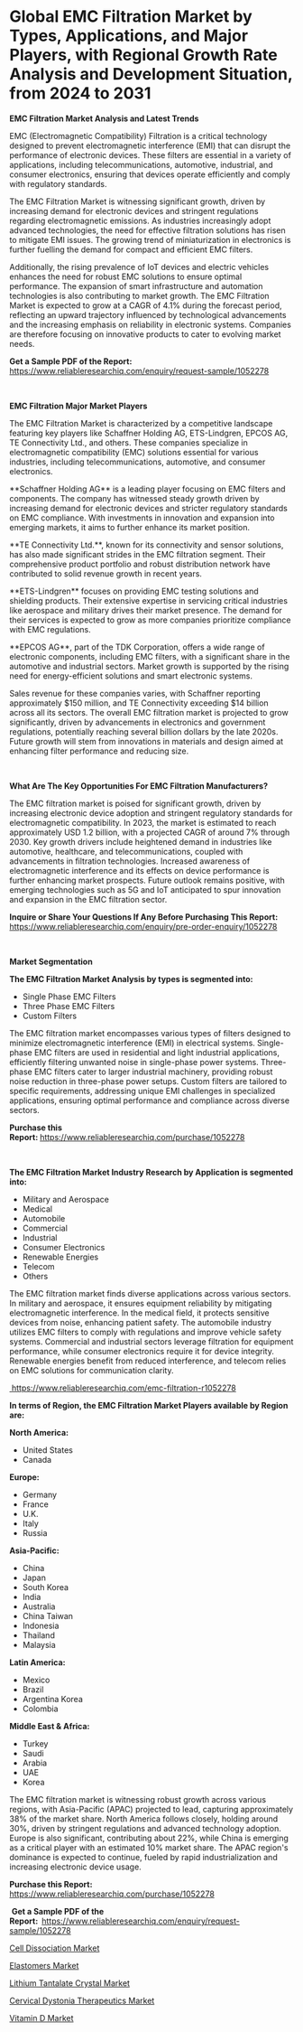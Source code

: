 <p><h1>Global EMC Filtration Market by Types, Applications, and Major Players, with Regional Growth Rate Analysis and Development Situation, from 2024 to 2031</h1></p><p><strong>EMC Filtration Market Analysis and Latest Trends</strong></p>
<p><p>EMC (Electromagnetic Compatibility) Filtration is a critical technology designed to prevent electromagnetic interference (EMI) that can disrupt the performance of electronic devices. These filters are essential in a variety of applications, including telecommunications, automotive, industrial, and consumer electronics, ensuring that devices operate efficiently and comply with regulatory standards.</p><p>The EMC Filtration Market is witnessing significant growth, driven by increasing demand for electronic devices and stringent regulations regarding electromagnetic emissions. As industries increasingly adopt advanced technologies, the need for effective filtration solutions has risen to mitigate EMI issues. The growing trend of miniaturization in electronics is further fuelling the demand for compact and efficient EMC filters.</p><p>Additionally, the rising prevalence of IoT devices and electric vehicles enhances the need for robust EMC solutions to ensure optimal performance. The expansion of smart infrastructure and automation technologies is also contributing to market growth. The EMC Filtration Market is expected to grow at a CAGR of 4.1% during the forecast period, reflecting an upward trajectory influenced by technological advancements and the increasing emphasis on reliability in electronic systems. Companies are therefore focusing on innovative products to cater to evolving market needs.</p></p>
<p><strong>Get a Sample PDF of the Report:&nbsp;</strong> <a href="https://www.reliableresearchiq.com/enquiry/request-sample/1052278?utm_campaign=100&utm_medium=2&utm_source=Github&utm_content=ia&utm_term=14112024&utm_id=emc-filtration">https://www.reliableresearchiq.com/enquiry/request-sample/1052278</a></p>
<p>&nbsp;</p>
<p><strong>EMC Filtration Major Market Players</strong></p>
<p><p>The EMC Filtration Market is characterized by a competitive landscape featuring key players like Schaffner Holding AG, ETS-Lindgren, EPCOS AG, TE Connectivity Ltd., and others. These companies specialize in electromagnetic compatibility (EMC) solutions essential for various industries, including telecommunications, automotive, and consumer electronics.</p><p>**Schaffner Holding AG** is a leading player focusing on EMC filters and components. The company has witnessed steady growth driven by increasing demand for electronic devices and stricter regulatory standards on EMC compliance. With investments in innovation and expansion into emerging markets, it aims to further enhance its market position.</p><p>**TE Connectivity Ltd.**, known for its connectivity and sensor solutions, has also made significant strides in the EMC filtration segment. Their comprehensive product portfolio and robust distribution network have contributed to solid revenue growth in recent years.</p><p>**ETS-Lindgren** focuses on providing EMC testing solutions and shielding products. Their extensive expertise in servicing critical industries like aerospace and military drives their market presence. The demand for their services is expected to grow as more companies prioritize compliance with EMC regulations.</p><p>**EPCOS AG**, part of the TDK Corporation, offers a wide range of electronic components, including EMC filters, with a significant share in the automotive and industrial sectors. Market growth is supported by the rising need for energy-efficient solutions and smart electronic systems.</p><p>Sales revenue for these companies varies, with Schaffner reporting approximately $150 million, and TE Connectivity exceeding $14 billion across all its sectors. The overall EMC filtration market is projected to grow significantly, driven by advancements in electronics and government regulations, potentially reaching several billion dollars by the late 2020s. Future growth will stem from innovations in materials and design aimed at enhancing filter performance and reducing size.</p></p>
<p>&nbsp;</p>
<p><strong>What Are The Key Opportunities For EMC Filtration Manufacturers?</strong></p>
<p><p>The EMC filtration market is poised for significant growth, driven by increasing electronic device adoption and stringent regulatory standards for electromagnetic compatibility. In 2023, the market is estimated to reach approximately USD 1.2 billion, with a projected CAGR of around 7% through 2030. Key growth drivers include heightened demand in industries like automotive, healthcare, and telecommunications, coupled with advancements in filtration technologies. Increased awareness of electromagnetic interference and its effects on device performance is further enhancing market prospects. Future outlook remains positive, with emerging technologies such as 5G and IoT anticipated to spur innovation and expansion in the EMC filtration sector.</p></p>
<p><strong>Inquire or Share Your Questions If Any Before Purchasing This Report:</strong> <a href="https://www.reliableresearchiq.com/enquiry/pre-order-enquiry/1052278?utm_campaign=100&utm_medium=2&utm_source=Github&utm_content=ia&utm_term=14112024&utm_id=emc-filtration">https://www.reliableresearchiq.com/enquiry/pre-order-enquiry/1052278</a></p>
<p>&nbsp;</p>
<p><strong>Market Segmentation</strong></p>
<p><strong>The EMC Filtration Market Analysis by types is segmented into:</strong></p>
<p><ul><li>Single Phase EMC Filters</li><li>Three Phase EMC Filters</li><li>Custom Filters</li></ul></p>
<p><p>The EMC filtration market encompasses various types of filters designed to minimize electromagnetic interference (EMI) in electrical systems. Single-phase EMC filters are used in residential and light industrial applications, efficiently filtering unwanted noise in single-phase power systems. Three-phase EMC filters cater to larger industrial machinery, providing robust noise reduction in three-phase power setups. Custom filters are tailored to specific requirements, addressing unique EMI challenges in specialized applications, ensuring optimal performance and compliance across diverse sectors.</p></p>
<p><strong>Purchase this Report:&nbsp;</strong><a href="https://www.reliableresearchiq.com/purchase/1052278?utm_campaign=100&utm_medium=2&utm_source=Github&utm_content=ia&utm_term=14112024&utm_id=emc-filtration">https://www.reliableresearchiq.com/purchase/1052278</a></p>
<p>&nbsp;</p>
<p><strong>The EMC Filtration Market Industry Research by Application is segmented into:</strong></p>
<p><ul><li>Military and Aerospace</li><li>Medical</li><li>Automobile</li><li>Commercial</li><li>Industrial</li><li>Consumer Electronics</li><li>Renewable Energies</li><li>Telecom</li><li>Others</li></ul></p>
<p><p>The EMC filtration market finds diverse applications across various sectors. In military and aerospace, it ensures equipment reliability by mitigating electromagnetic interference. In the medical field, it protects sensitive devices from noise, enhancing patient safety. The automobile industry utilizes EMC filters to comply with regulations and improve vehicle safety systems. Commercial and industrial sectors leverage filtration for equipment performance, while consumer electronics require it for device integrity. Renewable energies benefit from reduced interference, and telecom relies on EMC solutions for communication clarity.</p></p>
<p><a href="https://www.reliableresearchiq.com/emc-filtration-r1052278?utm_campaign=100&utm_medium=2&utm_source=Github&utm_content=ia&utm_term=14112024&utm_id=emc-filtration">&nbsp;https://www.reliableresearchiq.com/emc-filtration-r1052278</a></p>
<p><strong>In terms of Region, the EMC Filtration Market Players available by Region are:</strong></p>
<p>
    <p> <strong> North America: </strong>
        <ul>
            <li>United States</li>
            <li>Canada</li>
        </ul>
        </p> 
    <p> <strong> Europe: </strong>
        <ul>
            <li>Germany</li>
            <li>France</li>
            <li>U.K.</li>
            <li>Italy</li>
            <li>Russia</li>
        </ul>
        </p> 
    <p> <strong> Asia-Pacific: </strong>
        <ul>
            <li>China</li>
            <li>Japan</li>
            <li>South Korea</li>
            <li>India</li>
            <li>Australia</li>
            <li>China Taiwan</li>
            <li>Indonesia</li>
            <li>Thailand</li>
            <li>Malaysia</li>
        </ul>
        </p> 
    <p> <strong> Latin America: </strong>
        <ul>
            <li>Mexico</li>
            <li>Brazil</li>
            <li>Argentina Korea</li>
            <li>Colombia</li>
        </ul>
        </p> 
    <p> <strong> Middle East & Africa: </strong>
        <ul>
            <li>Turkey</li>
            <li>Saudi</li>
            <li>Arabia</li>
            <li>UAE</li>
            <li>Korea</li>
        </ul>
    </p>
    </p>
<p><p>The EMC filtration market is witnessing robust growth across various regions, with Asia-Pacific (APAC) projected to lead, capturing approximately 38% of the market share. North America follows closely, holding around 30%, driven by stringent regulations and advanced technology adoption. Europe is also significant, contributing about 22%, while China is emerging as a critical player with an estimated 10% market share. The APAC region's dominance is expected to continue, fueled by rapid industrialization and increasing electronic device usage.</p></p>
<p><strong>Purchase this Report: </strong><a href="https://www.reliableresearchiq.com/purchase/1052278?utm_campaign=100&utm_medium=2&utm_source=Github&utm_content=ia&utm_term=14112024&utm_id=emc-filtration">https://www.reliableresearchiq.com/purchase/1052278</a></p>
<p>&nbsp;<strong>Get a Sample PDF of the Report:&nbsp;&nbsp;</strong><a href="https://www.reliableresearchiq.com/enquiry/request-sample/1052278?utm_campaign=100&utm_medium=2&utm_source=Github&utm_content=ia&utm_term=14112024&utm_id=emc-filtration">https://www.reliableresearchiq.com/enquiry/request-sample/1052278</a></p>
<p><strong></strong></p>
<p><p><a href="https://issuu.com/reportprime-2/docs/cell-dissociation-market-size-2030._ea8c11f7a2706b?utm_campaign=100&utm_medium=2&utm_source=Github&utm_content=ia&utm_term=14112024&utm_id=emc-filtration">Cell Dissociation Market</a></p><p><a href="https://github.com/ParvinKhatun77/Market-Research-Report-List-1/blob/main/elastomers-market.md?utm_campaign=100&utm_medium=2&utm_source=Github&utm_content=ia&utm_term=14112024&utm_id=emc-filtration">Elastomers Market</a></p><p><a href="https://www.linkedin.com/pulse/global-lithium-tantalate-crystal-market-trends-innovations-xoqpf?utm_campaign=100&utm_medium=2&utm_source=Github&utm_content=ia&utm_term=14112024&utm_id=emc-filtration">Lithium Tantalate Crystal Market</a></p><p><a href="https://issuu.com/reportprime-2/docs/cervical-dystonia-therapeutics-mark_6e1aaed9e79d85?utm_campaign=100&utm_medium=2&utm_source=Github&utm_content=ia&utm_term=14112024&utm_id=emc-filtration">Cervical Dystonia Therapeutics Market</a></p><p><a href="https://www.linkedin.com/pulse/in-depth-vitamin-d-market-review-size-share-99cagr-lzduf?utm_campaign=100&utm_medium=2&utm_source=Github&utm_content=ia&utm_term=14112024&utm_id=emc-filtration">Vitamin D Market</a></p></p>